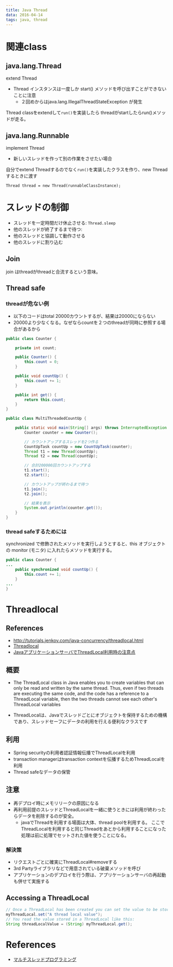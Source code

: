 ```yaml
---
title: Java Thread
data: 2016-04-14
tags: java, thread
---
```


# 関連class

##  java.lang.Thread

extend Thread

+ Thread インスタンスは一度しか start() メソッドを呼び出すことができないことに注意
  + ２回めからはjava.lang.IllegalThreadStateException が発生

Thread classをextendして`run()`を実装したら
threadがstartしたらrun()メソッドが走る。

## java.lang.Runnable

implement Thread

+ 新しいスレッドを作って別の作業をさせたい場合

自分でextend Threadするのでなく`run()`を実装したクラスを作り、new Threadするときに渡す
```
Thread thread = new Thread(runnableClassInstance);
```


# スレッドの制御

+ スレッドを一定時間だけ休止させる: `Thread.sleep`
+ 他のスレッドが終了するまで待つ:
+ 他のスレッドと協調して動作させる
+ 他のスレッドに割り込む

## Join

join はthreadがthreadと合流するという意味。

## Thread safe

### threadが危ない例

+ 以下のコードはtotal 20000カウントするが、結果は20000にならない
+ 20000より少なくなる。なぜならcountを２つのthreadが同時に参照する場合があるから

```java
public class Counter {

    private int count;

    public Counter() {
        this.count = 0;
    }

    public void countUp() {
        this.count += 1;
    }

    public int get() {
        return this.count;
    }
}

public class MultiThreadedCountUp {

    public static void main(String[] args) throws InterruptedException {
        Counter counter = new Counter();

        // カウントアップするスレッドを2つ作る
        CountUpTask countUp = new CountUpTask(counter);
        Thread t1 = new Thread(countUp);
        Thread t2 = new Thread(countUp);

        // 合計200000回カウントアップする
        t1.start();
        t2.start();

        // カウントアップが終わるまで待つ
        t1.join();
        t2.join();

        // 結果を表示
        System.out.println(counter.get());
    }
}
```

### thread safeするためには

synchronized で修飾されたメソッドを実行しようとすると、this オブジェクトの monitor (モニタ) に入れたらメソッドを実行する。

```java
public class Counter {
...
    public synchronized void countUp() {
        this.count += 1;
    }
...
}
```

# Threadlocal

## References

+ <http://tutorials.jenkov.com/java-concurrency/threadlocal.html>
+ [Threadlocal](http://javacan.tistory.com/entry/ThreadLocalUsage)
+ [JavaアプリケーションサーバでThreadLocal利用時の注意点](http://d.hatena.ne.jp/yamadamn/20131214/1386996898)

## 概要

* The ThreadLocal class in Java enables you to create variables that can only be read and written by the same thread. Thus, even if two threads are executing the same code, and the code has a reference to a ThreadLocal variable, then the two threads cannot see each other's ThreadLocal variables
+ ThreadLocalは、Javaでスレッドごとにオブジェクトを保持するための機構であり、スレッドセーフにデータの利用を行える便利なクラスです

## 利用

+ Spring securityの利用者認証情報伝播でThreadLocalを利用
+ transaction managerはtransaction contextを伝播するためThreadLocalを利用
+ Thread safeなデータの保管


## 注意

+ 再デプロイ時にメモリリークの原因になる
+ 再利用前提のスレッドとThreadLocalを一緒に使うときには利用が終わったらデータを削除するのが安全。
  + javaでThreadを利用する場面は大体、thread poolを利用する。
  ここでThreadLocalを利用すると同じThreadをあとから利用することになった処理は前に処理でセットされた値を使うことになる。

### 解決策

+ リクエストごとに確実にThreadLocal#removeする
+ 3rd Partyライブラリなどで用意されている破棄メソッドを呼び
+ アプリケーションのデプロイを行う際は、アプリケーションサーバの再起動も併せて実施する



## Accessing a ThreadLocal

```java
// Once a ThreadLocal has been created you can set the value to be stored in it like this:
myThreadLocal.set("A thread local value");
// You read the value stored in a ThreadLocal like this:
String threadLocalValue = (String) myThreadLocal.get();
```


# References

+ [マルチスレッドプログラミング](http://java2005.cis.k.hosei.ac.jp/materials/lecture26/multithreaded.html)
